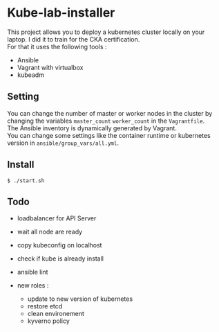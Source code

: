 # Kube-lab-installer

This project allows you to deploy a kubernetes cluster locally on your laptop. I did it to train for the CKA certification.  
For that it uses the following tools :

- Ansible 
- Vagrant with virtualbox
- kubeadm

## Setting

You can change the number of master or worker nodes in the cluster by changing the variables `master_count` `worker_count` in the `Vagrantfile`.   
The Ansible inventory is dynamically generated by Vagrant.  
You can change some settings like the container runtime or kubernetes version in `ansible/group_vars/all.yml`.


## Install

```
$ ./start.sh
```

## Todo

- loadbalancer for API Server 
- wait all node are ready
- copy kubeconfig on localhost
- check if kube is already install
- ansible lint

- new roles : 	
	- update to new version of kubernetes
	- restore etcd
	- clean environement
	- kyverno policy

